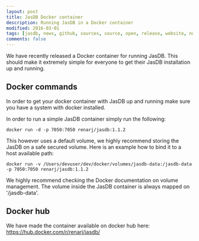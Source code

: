 ```yaml
---
layout: post
title: JasDB Docker container
description: Running JasDB in a Docker container
modified: 2016-03-01
tags: [jasdb, news, github, sources, source, open, release, website, nosql, document, storage, java, maven, central, repository, opensource, roadmap, entity mapper, entity, mapper, docker, container]
comments: false
---
```


We have recently released a Docker container for running JasDB. This should make it extremely simple for everyone to get their JasDB installation up and running.

## Docker commands
In order to get your docker container with JasDB up and running make sure you have a system with docker installed.

In order to run a simple JasDB container simply run the following:
```
docker run -d -p 7050:7050 renarj/jasdb:1.1.2
```

This however uses a default volume, we highly recommend storing the JasDB on a safe secured volume. Here is an example how to bind it to a host available path:
```
docker run -v /Users/devuser/dev/docker/volumes/jasdb-data:/jasdb-data -p 7050:7050 renarj/jasdb:1.1.2
```

We highly recommend checking the Docker documentation on volume management. The volume inside the JasDB container is always mapped on '/jasdb-data'.

## Docker hub
We have made the container available on docker hub here:
https://hub.docker.com/r/renarj/jasdb/
